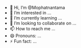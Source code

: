 - 👋 Hi, I’m @Mophatnantama
- 👀 I’m interested in ...
- 🌱 I’m currently learning ...
- 💞️ I’m looking to collaborate on ...
- 📫 How to reach me ...
- 😄 Pronouns: ...
- ⚡ Fun fact: ...

<!---
Mophatnantama/Mophatnantama is a ✨ special ✨ repository because its `README.md` (this file) appears on your GitHub profile.
You can click the Preview link to take a look at your changes.
--->
